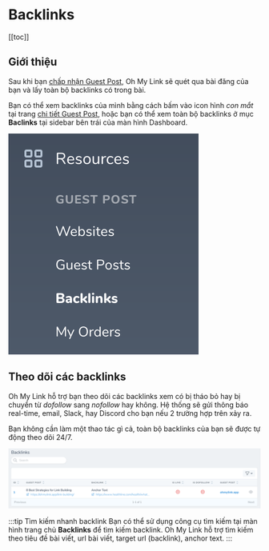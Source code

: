 # Backlinks

[[toc]]

## Giới thiệu

Sau khi bạn [chấp nhận Guest Post](/vi/nguoi-mua/guest-posts.html#chap-nhan-published-url), Oh My Link sẽ quét qua bài đăng của bạn và lấy toàn bộ backlinks có trong bài.

Bạn có thể xem backlinks của mình bằng cách bấm vào icon hình *con mắt* tại trang [chi tiết Guest Post](/vi/nguoi-mua/guest-posts.html#xem-chi-tiet-guest-post), hoặc bạn có thể xem toàn bộ backlinks ở mục **Baclinks** tại sidebar bên trái của màn hình Dashboard.

![Quản lý backlinks](./../../assets/img/backlinks.png)

## Theo dõi các backlinks

Oh My Link hỗ trợ bạn theo dõi các backlinks xem có bị tháo bỏ hay bị chuyển từ *dofollow* sang *nofollow* hay không. Hệ thống sẽ gửi thông báo real-time, email, Slack, hay Discord cho bạn nếu 2 trường hợp trên xảy ra.

Bạn không cần làm một thao tác gì cả, toàn bộ backlinks của bạn sẽ được tự động theo dõi 24/7.

![Theo dõi backlinks](./../../assets/img/track-backlinks.png)

:::tip Tìm kiếm nhanh backlink
Bạn có thể sử dụng công cụ tìm kiếm tại màn hình trang chủ **Backlinks** để tìm kiếm backlink. Oh My Link hỗ trợ tìm kiếm theo tiêu đề bài viết, url bài viết, target url (backlink), anchor text.
:::